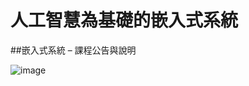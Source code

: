 # 人工智慧為基礎的嵌入式系統

##嵌入式系統 – 課程公告與說明

![image](https://user-images.githubusercontent.com/89329170/131237469-57ec1a7b-029c-4328-b81e-16ac92040eb3.png)

